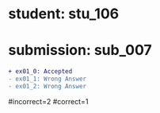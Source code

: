 # student: stu_106
# submission: sub_007

```diff
+ ex01_0: Accepted
- ex01_1: Wrong Answer
- ex01_2: Wrong Answer
```
#incorrect=2
#correct=1
